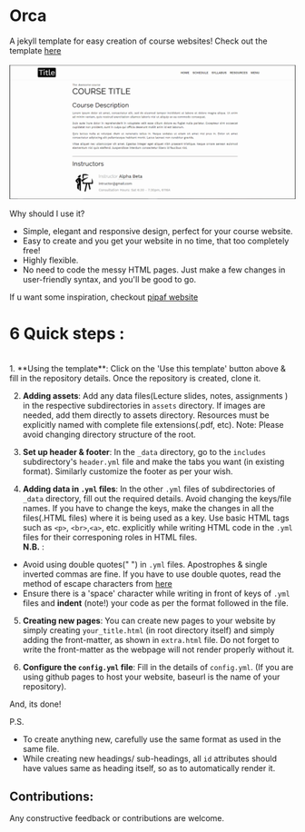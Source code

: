 # Orca
A jekyll template for easy creation of course websites! Check out the template [here][website] 
<br><br>
![alt text](assets/orca.jpg)


Why should I use it?

* Simple, elegant and responsive design, perfect for your course website.
* Easy to create and you get your website in no time, that too completely free!
* Highly flexible.
* No need to code the messy HTML pages. Just make a few changes in user-friendly syntax, and you'll be good to go.

If u want some inspiration, checkout [pipaf website][pipaf]

# 6 Quick steps :
<br>
1. **Using the template**: Click on the 'Use this template' button above & fill in the repository details. Once the repository is created, clone it.  

2. **Adding assets**: Add any data files(Lecture slides, notes, assignments ) in the respective subdirectories in `assets` directory. If images are needed, add them directly to assets directory. 
Resources must be explicitly named with complete file extensions(.pdf, etc).
Note: Please avoid changing directory structure of the root.

3. **Set up header & footer**: In the `_data` directory, go to the `includes` subdirectory's `header.yml` file and make the tabs you want (in existing format). Similarly customize the footer as per your wish.

4. **Adding data in `.yml` files**: In the other `.yml` files of subdirectories of `_data` directory, fill out the required details. Avoid changing the keys/file names. If you have to change the keys, make the changes in all the files(.HTML files) where it is being used as a key.
Use basic HTML tags such as `<p>`, `<br>`,`<a>`, etc. explicitly while writing HTML code in the `.yml` files for their corresponing roles in HTML files.<br>
**N.B.** :
* Avoid using double quotes(" ") in `.yml` files. Apostrophes & single inverted commas are fine. If you have to use double quotes, read the method of escape characters from [here][jekyll-qoutes]
* Ensure there is a 'space' character while writing in front of keys of `.yml` files and **indent** (note!) your code as per the format followed in the file.

5. **Creating new pages**: You can create new pages to your website by simply creating `your_title.html` (in root directory itself) and simply adding the front-matter, as shown in `extra.html` file. Do not forget to write the front-matter as the webpage will not render properly without it.

6. **Configure the `config.yml` file**: Fill in the details of `config.yml`. (If you are using github pages to host your website, baseurl is the name of your repository).


And, its done! 

P.S.
* To create anything new, carefully use the same format as used in the same file.
* While creating new headings/ sub-headings, all `id` attributes should have values same as heading itself, so as to automatically render it.

## Contributions:
Any constructive feedback or contributions are welcome.

[jekyll-qoutes]: https://talk.jekyllrb.com/t/how-to-use-single-quote-and-double-quote-as-part-of-title-without-escaping/2705
[website]: https://atharva-chandak.github.io/orca_web_template/
[pipaf]: https://p-paf.github.io/